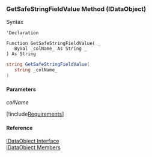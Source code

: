 ﻿### GetSafeStringFieldValue Method (IDataObject)

Syntax

```vbnet
'Declaration

Function GetSafeStringFieldValue( _
   ByVal _colName_ As String _
) As String
```

```csharp
string GetSafeStringFieldValue( 
   string _colName_
)
```

#### Parameters

_colName_

[!include[Requirements](../partials/requirements.md)]

#### Reference

[IDataObject Interface](fcSDK~FChoice.Foundation.DataObjects.IDataObject.md)  
[IDataObject Members](fcSDK~FChoice.Foundation.DataObjects.IDataObject_members.md)
